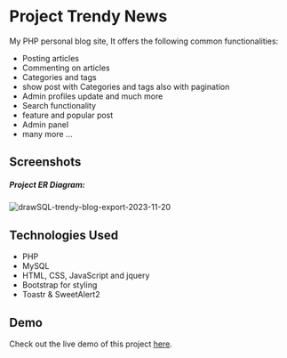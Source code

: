 # Project Trendy News
My PHP personal blog site, It offers the following common functionalities:

- Posting articles
- Commenting on articles
- Categories and tags
- show post with Categories and tags also with pagination
- Admin profiles update and much more
- Search functionality
- feature and popular post
- Admin panel
- many more ...

## Screenshots
##### Project ER Diagram:
![drawSQL-trendy-blog-export-2023-11-20](https://github.com/rana-prodhania/trendy_blog/assets/78629825/24eee0c8-54b6-462d-85c2-e0fbedc09a49)


## Technologies Used
- PHP
- MySQL
- HTML, CSS, JavaScript and jquery
- Bootstrap for styling
- Toastr & SweetAlert2
## Demo
Check out the live demo of this project [here](https://trandy-blog.000webhostapp.com/index.php).
